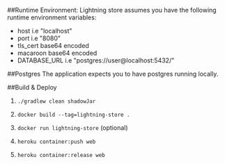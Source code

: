 

##Runtime Environment:
Lightning store assumes you have the following runtime environment variables:

- host i.e "localhost"
- port i.e "8080"
- tls_cert base64 encoded
- macaroon base64 encoded
- DATABASE_URL i.e "postgres://user@localhost:5432/"

##Postgres
The application expects you to have postgres running locally.

##Build & Deploy
1. `./gradlew clean shadowJar`
2. `docker build --tag=lightning-store .`
3. `docker run lightning-store` (optional)

4. `heroku container:push web`
5. `heroku container:release web` 

